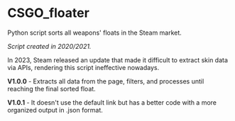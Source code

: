 # CSGO_floater
Python script sorts all weapons' floats in the Steam market.

*Script created in 2020/2021.*

In 2023, Steam released an update that made it difficult to extract skin data via APIs, rendering this script ineffective nowadays.

**V1.0.0** -
Extracts all data from the page, filters, and processes until reaching the final sorted float.

**V1.0.1** -
It doesn't use the default link but has a better code with a more organized output in .json format.

